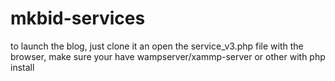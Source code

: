 # mkbid-services
to launch the blog, just clone it an open the service_v3.php file with the browser, make sure your have wampserver/xammp-server or other with php install
